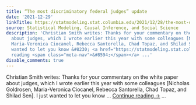 ```yaml
---
title: “The most discriminatory federal judges” update
date: '2021-12-29'
linkTitle: https://statmodeling.stat.columbia.edu/2021/12/28/the-most-discriminatory-federal-judges-update/
source: Statistical Modeling, Causal Inference, and Social Science
description: 'Christian Smith writes: Thanks for your commentary on the white paper
  about judges, which I wrote earlier this year with some colleagues [Nicholas Goldrosen,
  Maria-Veronica Ciocanel, Rebecca Santorella, Chad Topaz, and Shilad Sen]. I just
  wanted to let you know &#8230; <a href="https://statmodeling.stat.columbia.edu/2021/12/28/the-most-discriminatory-federal-judges-update/">Continue
  reading <span class="meta-nav">&#8594;</span></a> ...'
disable_comments: true
---
```

Christian Smith writes: Thanks for your commentary on the white paper about judges, which I wrote earlier this year with some colleagues [Nicholas Goldrosen, Maria-Veronica Ciocanel, Rebecca Santorella, Chad Topaz, and Shilad Sen]. I just wanted to let you know &#8230; <a href="https://statmodeling.stat.columbia.edu/2021/12/28/the-most-discriminatory-federal-judges-update/">Continue reading <span class="meta-nav">&#8594;</span></a> ...